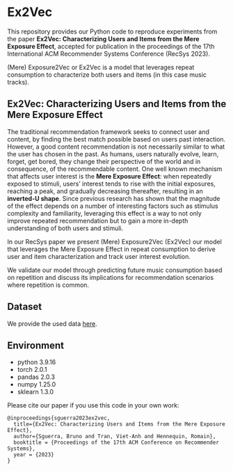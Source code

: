 # Ex2Vec

This repository provides our Python code to reproduce experiments from the paper **Ex2Vec: Characterizing Users and Items from the Mere Exposure Effect**, accepted for publication in the proceedings of the 17th International ACM Recommender Systems Conference (RecSys 2023). 

(Mere) Exposure2Vec or Ex2Vec is a model that leverages repeat consumption to characterize both users and items (in this case music tracks). 

## Ex2Vec: Characterizing Users and Items from the Mere Exposure Effect
The traditional recommendation framework seeks to connect user and content, by finding the best match possible based on users past interaction. However, a good content recommendation is not necessarily similar to what the user has chosen in the past. As humans, users naturally evolve, learn, forget, get bored, they change their perspective of the world and in consequence, of the recommendable content. One well known mechanism that affects user interest is the **Mere Exposure Effect**: when repeatedly exposed to stimuli, users’ interest tends to rise with the initial exposures, reaching a peak, and gradually decreasing thereafter, resulting in an **inverted-U shape**. Since previous research has shown that the magnitude of the effect depends on a number of interesting factors such as stimulus complexity and familiarity, leveraging this effect is a way to not only improve repeated recommendation but to gain a more in-depth understanding of both users and stimuli. 

In our RecSys paper we present (Mere) Exposure2Vec (Ex2Vec) our model that leverages the Mere Exposure Effect in repeat consumption to derive user and item characterization and track user interest evolution. 

We validate our model through predicting future music consumption based on repetition and discuss its implications for recommendation scenarios where repetition is common.

## Dataset
We provide the used data [here](https://zenodo.org/record/8316236).


## Environment

- python 3.9.16
- torch 2.0.1
- pandas 2.0.3
- numpy 1.25.0
- sklearn 1.3.0

Please cite our paper if you use this code in your own work:

```
@inproceedings{sguerra2023ex2vec,
  title={Ex2Vec: Characterizing Users and Items from the Mere Exposure Effect},
  author={Sguerra, Bruno and Tran, Viet-Anh and Hennequin, Romain},
  booktitle = {Proceedings of the 17th ACM Conference on Recommender Systems},
  year = {2023}
}
```
